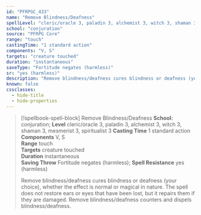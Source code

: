 ```yaml
---
id: "PFRPGC_433"
name: "Remove Blindness/Deafness"
spellLevel: "cleric/oracle 3, paladin 3, alchemist 3, witch 3, shaman 3, mesmerist 3, spiritualist 3"
school: "conjuration"
source: "PFRPG Core"
range: "touch"
castingTime: "1 standard action"
components: "V, S"
targets: "creature touched"
duration: "instantaneous"
saveType: "Fortitude negates (harmless)"
sr: "yes (harmless)"
description: "Remove blindness/deafness cures blindness or deafness (your choice), whether the effect is normal or magical in nature. The spell does not restore ears or eyes that have been lost, but it repairs them if they are damaged.  Remove blindness/deafness counters and dispels blindness/deafness."
known: false
cssclasses:
  - hide-title
  - hide-properties
---
```


> [!spellbook-spell-block] Remove Blindness/Deafness
> **School:** conjuration; **Level** cleric/oracle 3, paladin 3, alchemist 3, witch 3, shaman 3, mesmerist 3, spiritualist 3
> **Casting Time** 1 standard action  
> **Components** V, S  
> **Range** touch  
> **Targets** creature touched  
> **Duration** instantaneous  
> **Saving Throw** Fortitude negates (harmless); **Spell Resistance** yes (harmless)
> 
> Remove blindness/deafness cures blindness or deafness (your choice), whether the effect is normal or magical in nature. The spell does not restore ears or eyes that have been lost, but it repairs them if they are damaged.  Remove blindness/deafness counters and dispels blindness/deafness.